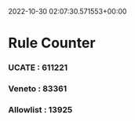 2022-10-30 02:07:30.571553+00:00
# Rule Counter 
 ### UCATE : 611221

 ### Veneto : 83361

 ### Allowlist : 13925